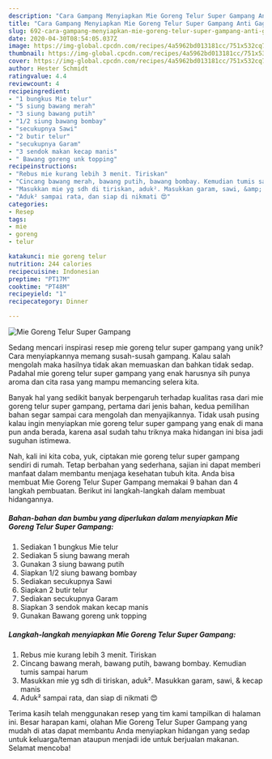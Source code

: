 ```yaml
---
description: "Cara Gampang Menyiapkan Mie Goreng Telur Super Gampang Anti Gagal"
title: "Cara Gampang Menyiapkan Mie Goreng Telur Super Gampang Anti Gagal"
slug: 692-cara-gampang-menyiapkan-mie-goreng-telur-super-gampang-anti-gagal
date: 2020-04-30T08:54:05.037Z
image: https://img-global.cpcdn.com/recipes/4a5962bd013181cc/751x532cq70/mie-goreng-telur-super-gampang-foto-resep-utama.jpg
thumbnail: https://img-global.cpcdn.com/recipes/4a5962bd013181cc/751x532cq70/mie-goreng-telur-super-gampang-foto-resep-utama.jpg
cover: https://img-global.cpcdn.com/recipes/4a5962bd013181cc/751x532cq70/mie-goreng-telur-super-gampang-foto-resep-utama.jpg
author: Hester Schmidt
ratingvalue: 4.4
reviewcount: 4
recipeingredient:
- "1 bungkus Mie telur"
- "5 siung bawang merah"
- "3 siung bawang putih"
- "1/2 siung bawang bombay"
- "secukupnya Sawi"
- "2 butir telur"
- "secukupnya Garam"
- "3 sendok makan kecap manis"
- " Bawang goreng unk topping"
recipeinstructions:
- "Rebus mie kurang lebih 3 menit. Tiriskan"
- "Cincang bawang merah, bawang putih, bawang bombay. Kemudian tumis sampai harum"
- "Masukkan mie yg sdh di tiriskan, aduk². Masukkan garam, sawi, &amp; kecap manis"
- "Aduk² sampai rata, dan siap di nikmati 😍"
categories:
- Resep
tags:
- mie
- goreng
- telur

katakunci: mie goreng telur 
nutrition: 244 calories
recipecuisine: Indonesian
preptime: "PT17M"
cooktime: "PT48M"
recipeyield: "1"
recipecategory: Dinner

---
```



![Mie Goreng Telur Super Gampang](https://img-global.cpcdn.com/recipes/4a5962bd013181cc/751x532cq70/mie-goreng-telur-super-gampang-foto-resep-utama.jpg)

Sedang mencari inspirasi resep mie goreng telur super gampang yang unik? Cara menyiapkannya memang susah-susah gampang. Kalau salah mengolah maka hasilnya tidak akan memuaskan dan bahkan tidak sedap. Padahal mie goreng telur super gampang yang enak harusnya sih punya aroma dan cita rasa yang mampu memancing selera kita.



Banyak hal yang sedikit banyak berpengaruh terhadap kualitas rasa dari mie goreng telur super gampang, pertama dari jenis bahan, kedua pemilihan bahan segar sampai cara mengolah dan menyajikannya. Tidak usah pusing kalau ingin menyiapkan mie goreng telur super gampang yang enak di mana pun anda berada, karena asal sudah tahu triknya maka hidangan ini bisa jadi suguhan istimewa.


Nah, kali ini kita coba, yuk, ciptakan mie goreng telur super gampang sendiri di rumah. Tetap berbahan yang sederhana, sajian ini dapat memberi manfaat dalam membantu menjaga kesehatan tubuh kita. Anda bisa membuat Mie Goreng Telur Super Gampang memakai 9 bahan dan 4 langkah pembuatan. Berikut ini langkah-langkah dalam membuat hidangannya.

<!--inarticleads1-->

##### Bahan-bahan dan bumbu yang diperlukan dalam menyiapkan Mie Goreng Telur Super Gampang:

1. Sediakan 1 bungkus Mie telur
1. Sediakan 5 siung bawang merah
1. Gunakan 3 siung bawang putih
1. Siapkan 1/2 siung bawang bombay
1. Sediakan secukupnya Sawi
1. Siapkan 2 butir telur
1. Sediakan secukupnya Garam
1. Siapkan 3 sendok makan kecap manis
1. Gunakan  Bawang goreng unk topping




<!--inarticleads2-->

##### Langkah-langkah menyiapkan Mie Goreng Telur Super Gampang:

1. Rebus mie kurang lebih 3 menit. Tiriskan
1. Cincang bawang merah, bawang putih, bawang bombay. Kemudian tumis sampai harum
1. Masukkan mie yg sdh di tiriskan, aduk². Masukkan garam, sawi, &amp; kecap manis
1. Aduk² sampai rata, dan siap di nikmati 😍




Terima kasih telah menggunakan resep yang tim kami tampilkan di halaman ini. Besar harapan kami, olahan Mie Goreng Telur Super Gampang yang mudah di atas dapat membantu Anda menyiapkan hidangan yang sedap untuk keluarga/teman ataupun menjadi ide untuk berjualan makanan. Selamat mencoba!

